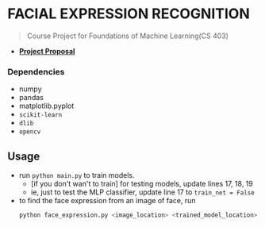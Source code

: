 # FACIAL EXPRESSION RECOGNITION
> Course Project for Foundations of Machine Learning(CS 403)

- **[Project Proposal](http://bighome.iitb.ac.in/index.php/s/jitEohbX01XdD0I)**

### Dependencies
- numpy
- pandas
- matplotlib.pyplot
- `scikit-learn`
- `dlib`
- `opencv`

## Usage
- run `python main.py` to train models.
  - [if you don't wan't to train] for testing models, update lines 17, 18, 19 
  - ie, just to test the MLP classifier, update line 17 to `train_net = False`
- to find the face expression from an image of face, run
  ```python
  python face_expression.py <image_location> <trained_model_location>
  ```
    
